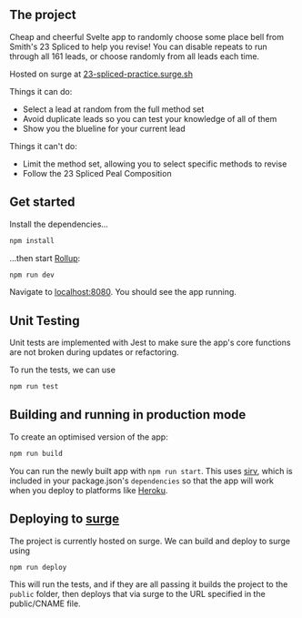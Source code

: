 ## The project

Cheap and cheerful Svelte app to randomly choose some place bell from Smith's 23 Spliced to help you revise!
You can disable repeats to run through all 161 leads, or choose randomly from all leads each time.

Hosted on surge at [23-spliced-practice.surge.sh](http://23-spliced-practice.surge.sh)

Things it can do:

- Select a lead at random from the full method set
- Avoid duplicate leads so you can test your knowledge of all of them
- Show you the blueline for your current lead

Things it can't do:

- Limit the method set, allowing you to select specific methods to revise
- Follow the 23 Spliced Peal Composition

## Get started

Install the dependencies...

```bash
npm install
```

...then start [Rollup](https://rollupjs.org):

```bash
npm run dev
```

Navigate to [localhost:8080](http://localhost:8080). You should see the app running.

## Unit Testing

Unit tests are implemented with Jest to make sure the app's core functions are not broken during updates or refactoring.

To run the tests, we can use

```bash
npm run test
```

## Building and running in production mode

To create an optimised version of the app:

```bash
npm run build
```

You can run the newly built app with `npm run start`. This uses [sirv](https://github.com/lukeed/sirv), which is included in your package.json's `dependencies` so that the app will work when you deploy to platforms like [Heroku](https://heroku.com).

## Deploying to [surge](https://surge.sh/)

The project is currently hosted on surge. We can build and deploy to surge using

```bash
npm run deploy
```

This will run the tests, and if they are all passing it builds the project to the `public` folder, then deploys that via surge to the URL specified in the public/CNAME file.
